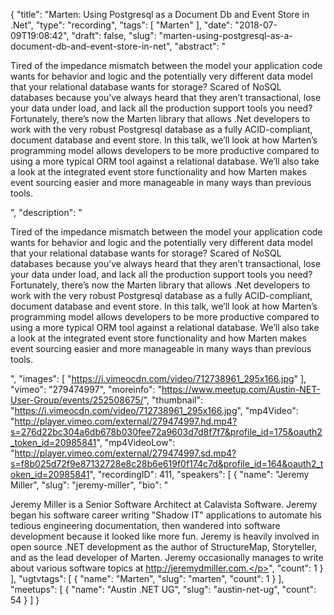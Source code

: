 {
  "title": "Marten: Using Postgresql as a Document Db and Event Store in .Net",
  "type": "recording",
  "tags": [
    "Marten"
  ],
  "date": "2018-07-09T19:08:42",
  "draft": false,
  "slug": "marten-using-postgresql-as-a-document-db-and-event-store-in-net",
  "abstract": "<p>Tired of the impedance mismatch between the model your application code wants for behavior and logic and the potentially very different data model that your relational database wants for storage? Scared of NoSQL databases because you’ve always heard that they aren’t transactional, lose your data under load, and lack all the production support tools you need? Fortunately, there’s now the Marten library that allows .Net developers to work with the very robust Postgresql database as a fully ACID-compliant, document database and event store. In this talk, we’ll look at how Marten’s programming model allows developers to be more productive compared to using a more typical ORM tool against a relational database. We’ll also take a look at the integrated event store functionality and how Marten makes event sourcing easier and more manageable in many ways than previous tools.</p>",
  "description": "<p>Tired of the impedance mismatch between the model your application code wants for behavior and logic and the potentially very different data model that your relational database wants for storage? Scared of NoSQL databases because you’ve always heard that they aren’t transactional, lose your data under load, and lack all the production support tools you need? Fortunately, there’s now the Marten library that allows .Net developers to work with the very robust Postgresql database as a fully ACID-compliant, document database and event store. In this talk, we’ll look at how Marten’s programming model allows developers to be more productive compared to using a more typical ORM tool against a relational database. We’ll also take a look at the integrated event store functionality and how Marten makes event sourcing easier and more manageable in many ways than previous tools.</p>",
  "images": [
    "https://i.vimeocdn.com/video/712738961_295x166.jpg"
  ],
  "vimeo": "279474997",
  "moreinfo": "https://www.meetup.com/Austin-NET-User-Group/events/252508675/",
  "thumbnail": "https://i.vimeocdn.com/video/712738961_295x166.jpg",
  "mp4Video": "http://player.vimeo.com/external/279474997.hd.mp4?s=276d22bc304a6db678b030fee72a9603d7d8f7f7&profile_id=175&oauth2_token_id=20985841",
  "mp4VideoLow": "http://player.vimeo.com/external/279474997.sd.mp4?s=f8b025d72f9e87132728e8c28b6e619f0f174c7d&profile_id=164&oauth2_token_id=20985841",
  "recordingID": 411,
  "speakers": [
    {
      "name": "Jeremy Miller",
      "slug": "jeremy-miller",
      "bio": "<p>Jeremy Miller is a Senior Software Architect at Calavista Software. Jeremy began his software career writing \"Shadow IT\" applications to automate his tedious engineering documentation, then wandered into software development because it looked like more fun. Jeremy is heavily involved in open source .NET development as the author of StructureMap, Storyteller, and as the lead developer of Marten. Jeremy occasionally manages to write about various software topics at http://jeremydmiller.com.</p>",
      "count": 1
    }
  ],
  "ugtvtags": [
    {
      "name": "Marten",
      "slug": "marten",
      "count": 1
    }
  ],
  "meetups": [
    {
      "name": "Austin .NET UG",
      "slug": "austin-net-ug",
      "count": 54
    }
  ]
}